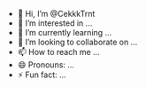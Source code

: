 - 👋 Hi, I’m @CekkkTrnt
- 👀 I’m interested in ...
- 🌱 I’m currently learning ...
- 💞️ I’m looking to collaborate on ...
- 📫 How to reach me ...
- 😄 Pronouns: ...
- ⚡ Fun fact: ...

<!---
CekkkTrnt/CekkkTrnt is a ✨ special ✨ repository because its `README.md` (this file) appears on your GitHub profile.
You can click the Preview link to take a look at your changes.
--->
